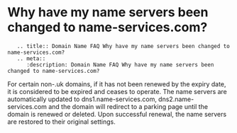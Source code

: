 # Why have my name servers been changed to name-services.com?

```eval_rst
   .. title:: Domain Name FAQ Why have my name servers been changed to name-services.com?
   .. meta::
      :description: Domain Name FAQ Why have my name servers been changed to name-services.com?
```


For certain non-.uk domains, if it has not been renewed by the expiry date, it is considered to be expired and ceases to operate. The name servers are automatically updated to dns1.name-services.com, dns2.name-services.com and the domain will redirect to a parking page until the domain is renewed or deleted. Upon successful renewal, the name servers are restored to their original settings.

